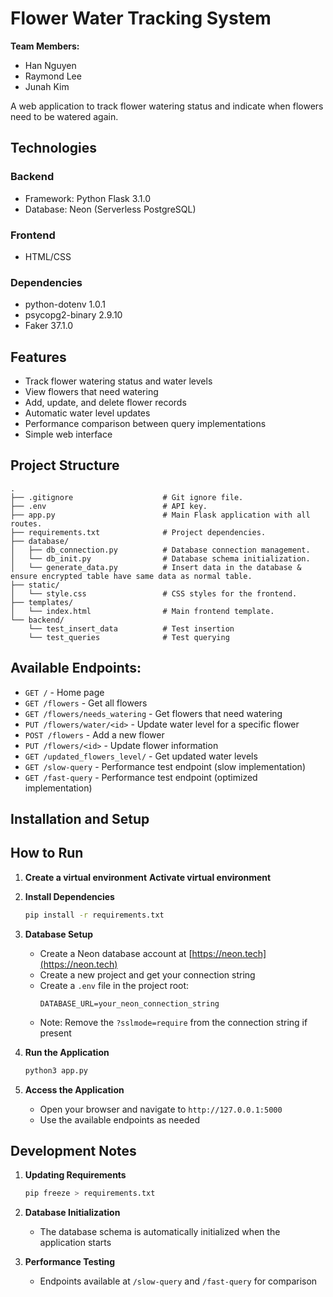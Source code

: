 # Flower Water Tracking System

**Team Members:**
- Han Nguyen
- Raymond Lee
- Junah Kim

A web application to track flower watering status and indicate when flowers need to be watered again.

## Technologies

### Backend
- Framework: Python Flask 3.1.0
- Database: Neon (Serverless PostgreSQL)

### Frontend
- HTML/CSS

### Dependencies
- python-dotenv 1.0.1
- psycopg2-binary 2.9.10
- Faker 37.1.0

## Features

- Track flower watering status and water levels
- View flowers that need watering
- Add, update, and delete flower records
- Automatic water level updates
- Performance comparison between query implementations
- Simple web interface

## Project Structure

```
.
├── .gitignore                    # Git ignore file.
├── .env                          # API key.
├── app.py                        # Main Flask application with all routes.
├── requirements.txt              # Project dependencies.
├── database/
│   ├── db_connection.py          # Database connection management.
│   └── db_init.py                # Database schema initialization.
│   └── generate_data.py          # Insert data in the database & ensure encrypted table have same data as normal table.
├── static/
│   └── style.css                 # CSS styles for the frontend.
├── templates/
│   └── index.html                # Main frontend template.           
└── backend/
    └── test_insert_data          # Test insertion         
    └── test_queries              # Test querying    
```

## Available Endpoints:
- `GET /` - Home page
- `GET /flowers` - Get all flowers
- `GET /flowers/needs_watering` - Get flowers that need watering
- `PUT /flowers/water/<id>` - Update water level for a specific flower
- `POST /flowers` - Add a new flower
- `PUT /flowers/<id>` - Update flower information
- `GET /updated_flowers_level/` - Get updated water levels
- `GET /slow-query` - Performance test endpoint (slow implementation)
- `GET /fast-query` - Performance test endpoint (optimized implementation)

## Installation and Setup
## How to Run

1. **Create a virtual environment** 
   **Activate virtual environment**
  

2. **Install Dependencies**
   ```bash
   pip install -r requirements.txt
   ```

3. **Database Setup**
   - Create a Neon database account at [https://neon.tech](https://neon.tech)
   - Create a new project and get your connection string
   - Create a `.env` file in the project root:
     ```
     DATABASE_URL=your_neon_connection_string
     ```
   - Note: Remove the `?sslmode=require` from the connection string if present

4. **Run the Application**
   ```bash
   python3 app.py
   ```

5. **Access the Application**
   - Open your browser and navigate to `http://127.0.0.1:5000`
   - Use the available endpoints as needed

## Development Notes

1. **Updating Requirements**
   ```bash
   pip freeze > requirements.txt
   ```

2. **Database Initialization**
   - The database schema is automatically initialized when the application starts

3. **Performance Testing**
   - Endpoints available at `/slow-query` and `/fast-query` for comparison